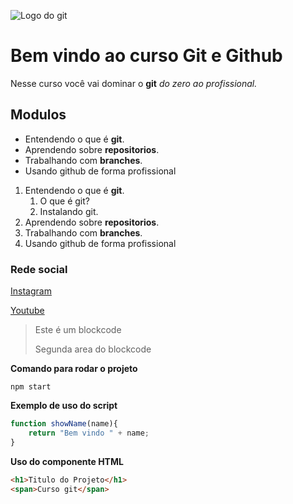 ![Logo do git](https://git-scm.com/images/logos/downloads/Git-Icon-1788C.png)

# Bem vindo ao curso Git e Github
Nesse curso você vai dominar o **git** _do zero ao profissional._

## Modulos
* Entendendo o que é **git**.
* Aprendendo  sobre **repositorios**.
* Trabalhando com **branches**.
* Usando github de forma profissional

1. Entendendo o que é **git**.
    1. O que é git?
    2. Instalando git.
2. Aprendendo  sobre **repositorios**.
3. Trabalhando com **branches**.
4. Usando github de forma profissional

### Rede social
[Instagram](www.instagram.com)

[Youtube](www.youtube.com)

>Este é um blockcode
>
>Segunda area do blockcode

**Comando para rodar o projeto**

```
npm start
```

**Exemplo de uso do script**

```js
function showName(name){
    return "Bem vindo " + name;
}
```

**Uso do componente HTML**
```html
<h1>Titulo do Projeto</h1>
<span>Curso git</span>
```
